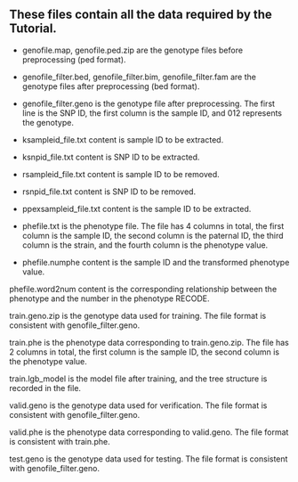 ## These files contain all the data required by the Tutorial.

* genofile.map, genofile.ped.zip are the genotype files before preprocessing (ped format).

* genofile_filter.bed, genofile_filter.bim, genofile_filter.fam are the genotype files after preprocessing (bed format).

* genofile_filter.geno is the genotype file after preprocessing. The first line is the SNP ID, the first column is the sample ID, and 012 represents the genotype. 

* ksampleid_file.txt content is sample ID to be extracted.

* ksnpid_file.txt content is SNP ID to be extracted.

* rsampleid_file.txt content is sample ID to be removed.

* rsnpid_file.txt content is SNP ID to be removed.

* ppexsampleid_file.txt content is the sample ID to be extracted.

* phefile.txt is the phenotype file. The file has 4 columns in total, the first column is the sample ID, the second column is the paternal ID, the third column is the strain, and the fourth column is the phenotype value.

* phefile.numphe content is the sample ID and the transformed phenotype value.

phefile.word2num content is the corresponding relationship between the phenotype and the number in the phenotype RECODE.

train.geno.zip is the genotype data used for training. The file format is consistent with genofile_filter.geno.

train.phe is the phenotype data corresponding to train.geno.zip. The file has 2 columns in total, the first column is the sample ID, the second column is the phenotype value.

train.lgb_model is the model file after training, and the tree structure is recorded in the file.

valid.geno is the genotype data used for verification. The file format is consistent with genofile_filter.geno.

valid.phe is the phenotype data corresponding to valid.geno. The file format is consistent with train.phe.

test.geno is the genotype data used for testing. The file format is consistent with genofile_filter.geno.
